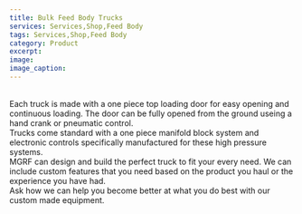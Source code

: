 ```yaml
---
title: Bulk Feed Body Trucks
services: Services,Shop,Feed Body
tags: Services,Shop,Feed Body
category: Product
excerpt: 
image: 
image_caption: 
---
```

<br>
Each truck is made with a one piece top loading door for easy opening and continuous loading. The door can be fully opened from the ground useing a hand crank or pneumatic control.
<br>
Trucks come standard with a one piece manifold block system and electronic controls specifically manufactured for these high pressure systems.
<br>
MGRF can design and build the perfect truck to fit your every need. We can include custom features that you need based on the product you haul or the experience you have had.
<br>
Ask how we can help you become better at what you do best with our custom made equipment.